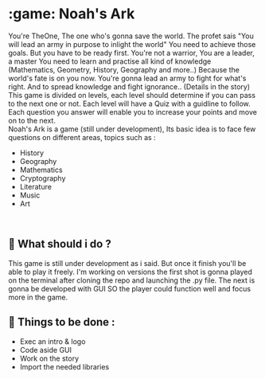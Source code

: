 # :game: Noah's Ark 

You're TheOne, The one who's gonna save the world. The profet sais "You will lead an army in purpose to inlight the world"
You need to achieve those goals. But you have to be ready first. You're not a warrior, You are a leader, a master 
You need to learn and practise all kind of knowledge (Mathematics, Geometry, History, Geography and more..) 
Because the world's fate is on you now. You're gonna lead an army to fight for what's right. And to spread knowledge and fight ignorance.. 
(Details in the story) 
<br />
This game is divided on levels, each level should determine if you can pass to the next one or not. 
Each level will have a Quiz with a guidline to follow. Each question you answer will enable you to increase your points and move on to the next.
<br />
Noah's Ark is a game (still under development), Its basic idea is to face few questions on different areas, topics such as :
- History 
- Geography
- Mathematics
- Cryptography  
- Literature  
- Music 
- Art 
<br />

## :memo: What should i do ? 
This game is still under development as i said. But once it finish you'll be able to play it freely. 
I'm working on versions the first shot is gonna played on the terminal after cloning the repo and launching the .py file. The next is gonna be developed with GUI
SO the player could function well and focus more in the game. 
<br />

## :dart: Things to be done : 
* Exec an intro & logo 
* Code aside GUI
* Work on the story 
* Import the needed libraries  

